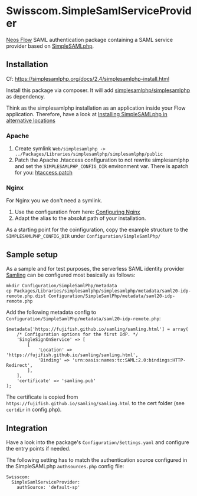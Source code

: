 # Swisscom.SimpleSamlServiceProvider
[Neos Flow](https://flow.neos.io/) SAML authentication package containing a SAML service provider based on [SimpleSAMLphp](https://simplesamlphp.org).

## Installation

Cf: https://simplesamlphp.org/docs/2.4/simplesamlphp-install.html
 
Install this package via composer. It will add [simplesamlphp/simplesamlphp](https://github.com/simplesamlphp/simplesamlphp) as dependency.

Think as the simplesamlphp installation as an application inside your Flow application. Therefore, have a look at [Installing SimpleSAMLphp in alternative locations](https://simplesamlphp.org/docs/2.4/simplesamlphp-install.html#appendix-installing-simplesamlphp-in-alternative-locations)

### Apache

1. Create symlink `Web/simplesamlphp -> ../Packages/Libraries/simplesamlphp/simplesamlphp/public`
2. Patch the Apache .htaccess configuration to not rewrite simplesamlphp and set the `SIMPLESAMLPHP_CONFIG_DIR` environment var. There is apatch for you: [htaccess.patch](Resources/Private/Scripts/htaccess.patch)


### Nginx

For Nginx you we don't need a symlink. 

1. Use the configuration from here: [Configuring Nginx](https://simplesamlphp.org/docs/2.4/simplesamlphp-install.html#configuring-nginx)
2. Adapt the alias to the absolut path of your installation.

As a starting point for the coinfiguration, copy the example structure to the `SIMPLESAMLPHP_CONFIG_DIR` under `Configuration/SimpleSamlPhp/`


## Sample setup

As a sample and for test purposes, the serverless SAML identity provider [Samling](https://fujifish.github.io/samling/samling.html) 
can be configured most basically as follows:
    
    mkdir Configuration/SimpleSamlPhp/metadata
    cp Packages/Libraries/simplesamlphp/simplesamlphp/metadata/saml20-idp-remote.php.dist Configuration/SimpleSamlPhp/metadata/saml20-idp-remote.php
    
Add the following metadata config to `Configuration/SimpleSamlPhp/metadata/saml20-idp-remote.php`:

    $metadata['https://fujifish.github.io/samling/samling.html'] = array(
        /* Configuration options for the first IdP. */
        'SingleSignOnService' => [
            [
                'Location' => 'https://fujifish.github.io/samling/samling.html',
                'Binding' => 'urn:oasis:names:tc:SAML:2.0:bindings:HTTP-Redirect',
            ],
        ],
        'certificate' => 'samling.pub'
    );

The certificate is copied from `https://fujifish.github.io/samling/samling.html` to the cert folder (see `certdir` in config.php). 

## Integration

Have a look into the package's `Configuration/Settings.yaml` and configure the entry points if needed.

The following setting has to match the authentication source configured in the SimpleSAMLphp `authsources.php` config file:

    Swisscom:
      SimpleSamlServiceProvider:
        authSource: 'default-sp'
